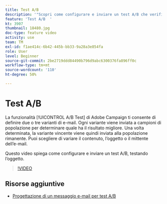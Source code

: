 ```yaml
---
title: Test A/B
description: '"Scopri come configurare e inviare un test A/B che verifichi la riga dell’oggetto. "'
feature: 'Test A/B  '
kt: 3907
thumbnail: 18480.jpg
doc-type: feature video
activity: use
team: TM
exl-id: f1ae414c-6b42-445b-bb33-9a28a3e854fa
role: User
level: Beginner
source-git-commit: 2be2719ddd84490b796d9abc6300376fa896ff0c
workflow-type: tm+mt
source-wordcount: '110'
ht-degree: 50%

---
```


# Test A/B

La funzionalità [!UICONTROL A/B Test] di Adobe Campaign ti consente di definire due o tre varianti di e-mail. Ogni variante viene inviata a campioni di popolazione per determinare quale ha il risultato migliore. Una volta determinata, la variante vincente viene quindi inviata alla popolazione rimanente. Puoi scegliere di variare il contenuto, l’oggetto o il mittente dell’e-mail.

Questo video spiega come configurare e inviare un test A/B, testando l’oggetto.

>[!VIDEO](https://video.tv.adobe.com/v/18480?quality=12)

## Risorse aggiuntive

* [Progettazione di un messaggio e-mail per test A/B](https://docs.adobe.com/help/en/campaign-standard/using/communication-channels/email-messages/designing-an-a-b-test-email.html)
